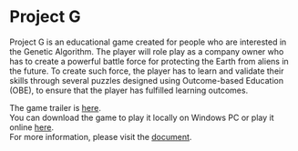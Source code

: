 # Project G
Project G is an educational game created for people who are interested in the Genetic Algorithm. The player will role play as a company owner who has to create a powerful battle force for protecting the Earth from aliens in the future. To create such force, the player has to learn and validate their skills through several puzzles designed using Outcome-based Education (OBE), to ensure that the player has fulfilled learning outcomes.  

The game trailer is [here](https://www.youtube.com/watch?v=V0baJzuEUR0).  
You can download the game to play it locally on Windows PC or play it online [here](https://pnwhyistillhere.itch.io/project-g-educational-game-for-learning-genetic-algorithm).  
For more information, please visit the [document](Document).
